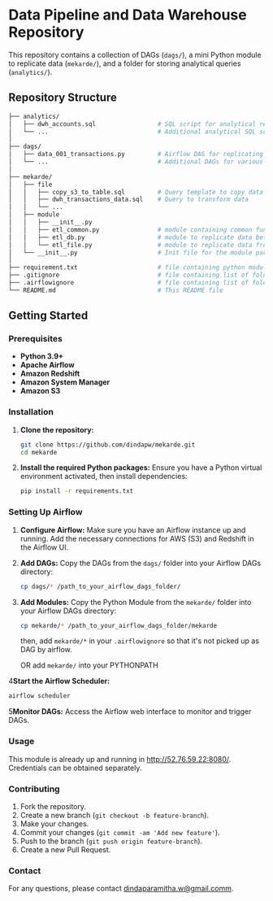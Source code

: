 # Data Pipeline and Data Warehouse Repository

This repository contains a collection of DAGs (`dags/`), 
a mini Python module to replicate data (`mekarde/`), 
and a folder for storing analytical queries (`analytics/`).

## Repository Structure

```bash
├── analytics/
│   ├── dwh_accounts.sql                 # SQL script for analytical related to accounts
│   └── ...                              # Additional analytical SQL scripts
│
├── dags/
│   ├── data_001_transactions.py         # Airflow DAG for replicating transactions related data
│   └── ...                              # Additional DAGs for various data processes
│
├── mekarde/
│   ├── file
│   │   ├── copy_s3_to_table.sql         # Query template to copy data from s3 to table
│   │   ├── dwh_transactions_data.sql    # Query to transform data
│   │   └── ...
│   ├── module                           
│   │   ├── __init__.py
│   │   ├── etl_common.py                # module containing common functions such as get_s3_client, get_redshift_connection, etc
│   │   ├── etl_db.py                    # module to replicate data between redshift tables (data transformation)
│   │   └── etl_file.py                  # module to replicate data from file to redshift table
│   └── __init__.py                      # Init file for the module package
│
├── requirement.txt                      # file containing python module to be installed
├── .gitignore                           # file containing list of folder / files to be ignored by git
├── .airflowignore                       # file containing list of folder / files to be ignored by airflow
└── README.md                            # This README file
```

## Getting Started

### Prerequisites

- **Python 3.9+**
- **Apache Airflow**
- **Amazon Redshift**
- **Amazon System Manager**
- **Amazon S3**

### Installation

1. **Clone the repository:**
   ```bash
   git clone https://github.com/dindapw/mekarde.git
   cd mekarde
   ```

2. **Install the required Python packages:**
   Ensure you have a Python virtual environment activated, then install dependencies:
   ```bash
   pip install -r requirements.txt
   ```

### Setting Up Airflow

1. **Configure Airflow:**
   Make sure you have an Airflow instance up and running. Add the necessary connections for AWS (S3) and Redshift in the Airflow UI.

2. **Add DAGs:**
   Copy the DAGs from the `dags/` folder into your Airflow DAGs directory:
   ```bash
   cp dags/* /path_to_your_airflow_dags_folder/
   ```
   
3. **Add Modules:**
   Copy the Python Module from the `mekarde/` folder into your Airflow DAGs directory:
   ```bash
   cp mekarde/* /path_to_your_airflow_dags_folder/mekarde
   ```
   then, add `mekarde/*` in your `.airflowignore` so that it's not picked up as DAG by airflow.

   OR add `mekarde/` into your PYTHONPATH

4**Start the Airflow Scheduler:**
   ```bash
   airflow scheduler
   ```

5**Monitor DAGs:**
   Access the Airflow web interface to monitor and trigger DAGs.

### Usage

This module is already up and running in http://52.76.59.22:8080/.
Credentials can be obtained separately.

### Contributing

1. Fork the repository.
2. Create a new branch (`git checkout -b feature-branch`).
3. Make your changes.
4. Commit your changes (`git commit -am 'Add new feature'`).
5. Push to the branch (`git push origin feature-branch`).
6. Create a new Pull Request.

### Contact

For any questions, please contact [dindaparamitha.w@gmail.comm](mailto:dindaparamitha.w@gmail.comm).
```
